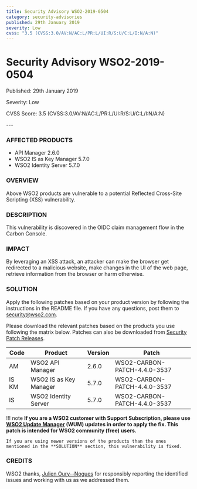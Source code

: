 ```yaml
---
title: Security Advisory WSO2-2019-0504
category: security-advisories
published: 29th January 2019
severity: Low
cvss: "3.5 (CVSS:3.0/AV:N/AC:L/PR:L/UI:R/S:U/C:L/I:N/A:N)"
---
```


# Security Advisory WSO2-2019-0504

<p class="doc-info">Published: 29th January 2019</p>
<p class="doc-info">Severity: Low</p>
<p class="doc-info">CVSS Score: 3.5 (CVSS:3.0/AV:N/AC:L/PR:L/UI:R/S:U/C:L/I:N/A:N)</p>
---

### AFFECTED PRODUCTS
* API Manager 2.6.0
* WSO2 IS as Key Manager 5.7.0 
* WSO2 Identity Server 5.7.0


### OVERVIEW
Above WSO2 products are vulnerable to a potential Reflected Cross-Site Scripting (XSS) vulnerability.


### DESCRIPTION
This vulnerability is discovered in the OIDC claim management flow in the Carbon Console.


### IMPACT
By leveraging an XSS attack, an attacker can make the browser get redirected to a malicious website, make changes in the UI of the web page, retrieve information from the browser or harm otherwise.


### SOLUTION
Apply the following patches based on your product version by following the instructions in the README file. If you have any questions, post them to <security@wso2.com>.

Please download the relevant patches based on the products you use following the matrix below. Patches can also be downloaded from [Security Patch Releases](https://wso2.com/security-patch-releases/).

| Code  | Product                | Version | Patch                        |
| ----- | ---------------------- | ------- | ---------------------------- |
| AM    | WSO2 API Manager       | 2.6.0   | WSO2-CARBON-PATCH-4.4.0-3537 |
| IS KM | WSO2 IS as Key Manager | 5.7.0   | WSO2-CARBON-PATCH-4.4.0-3537 |
| IS    | WSO2 Identity Server   | 5.7.0   | WSO2-CARBON-PATCH-4.4.0-3537 |


!!! note
    **If you are a WSO2 customer with Support Subscription, please use [WSO2 Update Manager](https://wso2.com/updates/wum) (WUM) updates in order to apply the fix. This patch is intended for WSO2 community (free) users.**

    If you are using newer versions of the products than the ones mentioned in the **SOLUTION** section, this vulnerability is fixed.


### CREDITS
WSO2 thanks, [Julien Oury--Nogues](https://fr.linkedin.com/in/julien-oury-nogues-a23186115/en) for responsibly reporting the identified issues and working with us as we addressed them.

